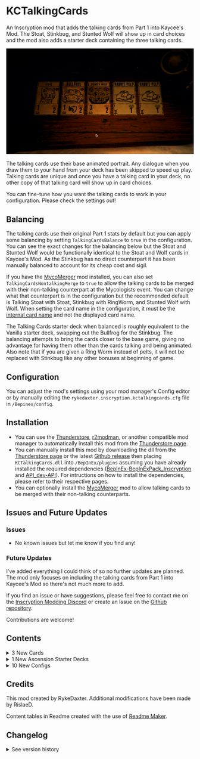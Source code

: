 # KCTalkingCards

An Inscryption mod that adds the talking cards from Part 1 into Kaycee's Mod. The Stoat, Stinkbug, and Stunted Wolf will show up in card choices and the mod also adds a starter deck containing the three talking cards.

![Talking Cards Introduction](.github/talking-cards-introduction.png)

The talking cards use their base animated portrait. Any dialogue when you draw them to your hand from your deck has been skipped to speed up play. Talking cards are unique and once you have a talking card in your deck, no other copy of that talking card will show up in card choices.

You can fine-tune how you want the talking cards to work in your configuration. Please check the settings out!

## Balancing

The talking cards use their original Part 1 stats by default but you can apply some balancing by setting `TalkingCardsBalance` to `true` in the configuration. You can see the exact changes for the balancing below but the Stoat and Stunted Wolf would be functionally identical to the Stoat and Wolf cards in Kaycee's Mod. As the Stinkbug has no direct counterpart it has been manually balanced to account for its cheap cost and sigil.

If you have the [MycoMerger](https://inscryption.thunderstore.io/package/RykeDaxter/MycoMerger/) mod installed, you can also set `TalkingCardsNontalkingMerge` to `true` to allow the talking cards to be merged with their non-talking counterpart at the Mycologists event. You can change what that counterpart is in the configuration but the recommended default is Talking Stoat with Stoat, Stinkbug with RingWorm, and Stunted Wolf with Wolf. When setting the card name in the configuration, it must be the [internal card name](https://github.com/MADH95/JSONLoader/blob/master/Card%20Names.txt) and not the displayed card name.

The Talking Cards starter deck when balanced is roughly equivalent to the Vanilla starter deck, swapping out the Bullfrog for the Stinkbug. The balancing attempts to bring the cards closer to the base game, giving no advantage for having them other than the cards talking and being animated. Also note that if you are given a Ring Worm instead of pelts, it will not be replaced with Stinkbug like any other bonuses at beginning of game.

## Configuration

You can adjust the mod's settings using your mod manager's Config editor or by manually editing the `rykedaxter.inscryption.kctalkingcards.cfg` file in `/Bepinex/config`.

## Installation

* You can use the [Thunderstore](https://www.overwolf.com/app/Thunderstore-Thunderstore_Mod_Manager), [r2modman](https://inscryption.thunderstore.io/package/ebkr/r2modman/), or another compatible mod manager to automatically install this mod from the [Thunderstore page](https://inscryption.thunderstore.io/package/RykeDaxter/KCTalkingCards/).
* You can manually install this mod by downloading the dll from the [Thunderstore page](https://inscryption.thunderstore.io/package/RykeDaxter/KCTalkingCards/) or the latest [Github release](https://github.com/RykeDaxter/KCTalkingCards) then placing `KCTalkingCards.dll` into `/BepInEx/plugins` assuming you have already installed the required dependencies ([BepInEx-BepInExPack_Inscryption](https://inscryption.thunderstore.io/package/BepInEx/BepInExPack_Inscryption/) and [API_dev-API](https://inscryption.thunderstore.io/package/API_dev/API/)). For intructions on how to install the dependencies, please refer to their respective pages.
* You can optionally install the [MycoMerger](https://inscryption.thunderstore.io/package/RykeDaxter/MycoMerger/) mod to allow talking cards to be merged with their non-talking counterparts.

## Issues and Future Updates

### Issues

* No known issues but let me know if you find any!

### Future Updates

I've added everything I could think of so no further updates are planned. The mod only focuses on including the talking cards from Part 1 into Kaycee's Mod so there's not much more to add.

If you find an issue or have suggestions, please feel free to contact me on the [Inscryption Modding Discord](https://discord.gg/ZQPvfKEpwM) or create an Issue on the [Github repository](https://github.com/RykeDaxter/KCTalkingCards).

Contributions are welcome!

## Contents

<details>
<summary>3 New Cards
</summary>

### Default

|Name|Power|Health|Cost|Sigils|Specials|Traits|Tribes|
|:-|:-|:-|:-|:-|:-|:-|:-|
|Stinkbug|1|2| <img align="center" src="https://i.imgur.com/beJhD7d.png">|Stinky|TalkingCardChooser|DeathcardCreationNonOption|Insect|
|Stoat|1|3| <img align="center" src="https://i.imgur.com/H6vESv7.png">||TalkingCardChooser|DeathcardCreationNonOption||
|Stunted Wolf|2|2| <img align="center" src="https://i.imgur.com/H6vESv7.png">||TalkingCardChooser|DeathcardCreationNonOption|Canine|

### Balanced

|Name|Power|Health|Cost|Sigils|Specials|Traits|Tribes|
|:-|:-|:-|:-|:-|:-|:-|:-|
|Stinkbug|0|1| <img align="center" src="https://i.imgur.com/beJhD7d.png">|Stinky|TalkingCardChooser|DeathcardCreationNonOption|Insect|
|Stoat|1|2| <img align="center" src="https://i.imgur.com/H6vESv7.png">||TalkingCardChooser|DeathcardCreationNonOption||
|Stunted Wolf|3|2| <img align="center" src="https://i.imgur.com/62GUUAC.png">||TalkingCardChooser|DeathcardCreationNonOption|Canine|

</details>

<details>
<summary>1 New Ascension Starter Decks
</summary>

|Name|Unlock Level|Cards|
|:-|:-|:-|
|Talking Cards|0| Stoat,  Stinkbug,  Stunted Wolf|

</details>

<details>
<summary>10 New Configs
</summary>

|Section|Key|Description|
|:-|:-|:-|
|General|TalkingCardsAppearInSeparateDeck|Talking Cards will occupy separate deck and can be selected if ascension is unlocked.|
|General|TalkingCardsAppearInCardChoices|Talking Cards will show up in common card choices when true. Talking Cards are unique and if you already have one of a Talking Card in your deck, that Talking Card will not show up in card choices.|
|General|TalkingCardsAreRare|Talking Cards will be set as Rare. They will show up in Rare card choices and qualify as Rare for Rarity trials. You can have both this and TalkingCardsAppearInCardChoices active at the same time.|
|General|TalkingCardsBalance|Applies balancing to the talking cards when true and uses the original Part 1 values for the talking cards otherwise.|
|General|NontalkingStoatAppearsInCardChoices|The non-talking stoat card will appear in card choices when true.|
|General|TalkingCardsReplacesStarterDeck|Allows non-talking cards to be replaced with their talking counterparts in starter decks when true.|
|Mycologists|TalkingCardsNontalkingMerge|Allows talking cards to be merged with their non-talking counterparts at the Mycologists when true. Requires the [MycoMerger](https://inscryption.thunderstore.io/package/RykeDaxter/MycoMerger/) mod.|
|Mycologists|TalkingStoatCounterpart|The card name that designates the counterpart of the Talking Stoat for merging at the Mycologists. Default is "Stoat".|
|Mycologists|TalkingStinkbugCounterpart|The card name that designates the counterpart of the Talking Stinkbug for merging at the Mycologists. Default is "RingWorm".|
|Mycologists|TalkingWolfCounterpart|The card name that designates the counterpart of the Talking Wolf for merging at the Mycologists. Default is "Wolf".|

</details>

## Credits

This mod created by RykeDaxter. Additional modifications have been made by RislaeD.

Content tables in Readme created with the use of [Readme Maker](https://inscryption.thunderstore.io/package/JamesGames/ReadmeMaker/).

## Changelog

<details>
<summary>See version history
</summary>

### 1.1.0

* Added ability to customize adding a new starting deck and replacing cards in vanilla decks.
* Curved sprites have been removed, icons of replaced cards are used instead.
* Game balance is saved by default, a separate starting deck is included optionally.

### 1.0.6

* Added compatibility with the [MycoMerger](https://inscryption.thunderstore.io/package/RykeDaxter/MycoMerger/) mod to prevent conflicts. Now requires MycoMerger for merging talking cards with counterparts.

### 1.0.5

* Included talking cards into card choices and added a setting for it.
* Added a setting for toggling the talking cards as rare.
* Added a setting for placing the non-talking stoat into card choices.
* Added a setting for allowing talking cards to be merged with non-talking counterparts at the Mycologists event.
* Added settings to assign the talking card counterpart by their internal card name.

### 1.0.4

* Added improved art for the talking cards starter deck, the talking cards pixel portraits, and the mod icon.

### 1.0.3

* Fixed the lag when hovering over a starter deck with talking cards in it for the first time.

### 1.0.2

* Original Part 1 stats for the talking cards has been set as the default.

### 1.0.1

* Fixed README markdown typo.

### 1.0.0

* **Release**

</details>
